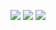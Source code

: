 <div align="center">
  
  [![](https://img.shields.io/badge/-choijoung1479@gmail.com-EA4335?style=for-the-badge&logo=Gmail&logoColor=fcfcfc)](mailto:choijoung1479@gmail.com)
  [![](https://dcbadge.vercel.app/api/shield/541524642662318080)](mailto:cheesesand)
  [![](https://img.shields.io/badge/-cheesesand_-9146FF?style=for-the-badge&logo=Twitch&logoColor=fcfcfc)](https://www.twitch.tv/cheesesand_)
</div>
